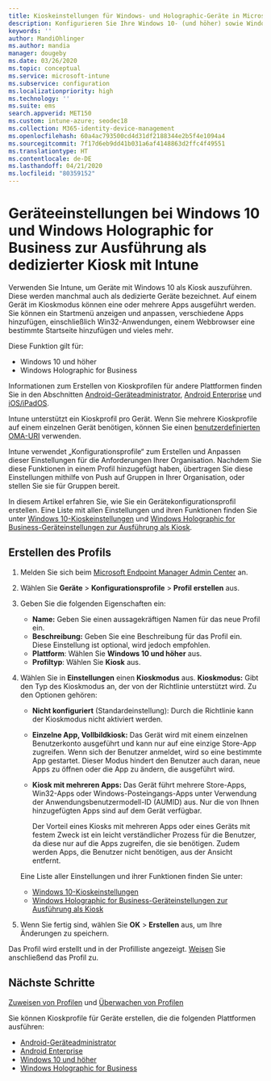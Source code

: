 ```yaml
---
title: Kioskeinstellungen für Windows- und Holographic-Geräte in Microsoft Intune – Azure | Microsoft-Dokumentation
description: Konfigurieren Sie Ihre Windows 10- (und höher) sowie Windows Holographic for Business-Geräte als Kiosks mit einer App oder mehreren Apps, und passen Sie das Startmenü an, fügen Sie Apps hinzu, zeigen Sie die Taskleiste an und konfigurieren Sie einen Webbrowser in Microsoft Intune.
keywords: ''
author: MandiOhlinger
ms.author: mandia
manager: dougeby
ms.date: 03/26/2020
ms.topic: conceptual
ms.service: microsoft-intune
ms.subservice: configuration
ms.localizationpriority: high
ms.technology: ''
ms.suite: ems
search.appverid: MET150
ms.custom: intune-azure; seodec18
ms.collection: M365-identity-device-management
ms.openlocfilehash: 60a4ac793500cd4d31df2188344e2b5f4e1094a4
ms.sourcegitcommit: 7f17d6eb9dd41b031a6af4148863d2ffc4f49551
ms.translationtype: HT
ms.contentlocale: de-DE
ms.lasthandoff: 04/21/2020
ms.locfileid: "80359152"
---
```

# <a name="windows-10-and-windows-holographic-for-business-device-settings-to-run-as-a-dedicated-kiosk-using-intune"></a>Geräteeinstellungen bei Windows 10 und Windows Holographic for Business zur Ausführung als dedizierter Kiosk mit Intune

Verwenden Sie Intune, um Geräte mit Windows 10 als Kiosk auszuführen. Diese werden manchmal auch als dedizierte Geräte bezeichnet. Auf einem Gerät im Kioskmodus können eine oder mehrere Apps ausgeführt werden. Sie können ein Startmenü anzeigen und anpassen, verschiedene Apps hinzufügen, einschließlich Win32-Anwendungen, einem Webbrowser eine bestimmte Startseite hinzufügen und vieles mehr. 

Diese Funktion gilt für:

- Windows 10 und höher
- Windows Holographic for Business

Informationen zum Erstellen von Kioskprofilen für andere Plattformen finden Sie in den Abschnitten [Android-Geräteadministrator](device-restrictions-android.md#kiosk), [Android Enterprise](device-restrictions-android-for-work.md#dedicated-devices) und [iOS/iPadOS](device-restrictions-ios.md#kiosk).

Intune unterstützt ein Kioskprofil pro Gerät. Wenn Sie mehrere Kioskprofile auf einem einzelnen Gerät benötigen, können Sie einen [benutzerdefinierten OMA-URI](custom-settings-windows-10.md) verwenden.

Intune verwendet „Konfigurationsprofile“ zum Erstellen und Anpassen dieser Einstellungen für die Anforderungen Ihrer Organisation. Nachdem Sie diese Funktionen in einem Profil hinzugefügt haben, übertragen Sie diese Einstellungen mithilfe von Push auf Gruppen in Ihrer Organisation, oder stellen Sie sie für Gruppen bereit.

In diesem Artikel erfahren Sie, wie Sie ein Gerätekonfigurationsprofil erstellen. Eine Liste mit allen Einstellungen und ihren Funktionen finden Sie unter [Windows 10-Kioskeinstellungen](kiosk-settings-windows.md) und [Windows Holographic for Business-Geräteinstellungen zur Ausführung als Kiosk](kiosk-settings-holographic.md).

## <a name="create-the-profile"></a>Erstellen des Profils

1. Melden Sie sich beim [Microsoft Endpoint Manager Admin Center](https://go.microsoft.com/fwlink/?linkid=2109431) an.
2. Wählen Sie **Geräte** > **Konfigurationsprofile** > **Profil erstellen** aus.
3. Geben Sie die folgenden Eigenschaften ein:

   - **Name:** Geben Sie einen aussagekräftigen Namen für das neue Profil ein.
   - **Beschreibung:** Geben Sie eine Beschreibung für das Profil ein. Diese Einstellung ist optional, wird jedoch empfohlen.
   - **Plattform**: Wählen Sie **Windows 10 und höher** aus.
   - **Profiltyp**: Wählen Sie **Kiosk** aus.

4. Wählen Sie in **Einstellungen** einen **Kioskmodus** aus. **Kioskmodus:** Gibt den Typ des Kioskmodus an, der von der Richtlinie unterstützt wird. Zu den Optionen gehören:

    - **Nicht konfiguriert** (Standardeinstellung): Durch die Richtlinie kann der Kioskmodus nicht aktiviert werden.
    - **Einzelne App, Vollbildkiosk:** Das Gerät wird mit einem einzelnen Benutzerkonto ausgeführt und kann nur auf eine einzige Store-App zugreifen. Wenn sich der Benutzer anmeldet, wird so eine bestimmte App gestartet. Dieser Modus hindert den Benutzer auch daran, neue Apps zu öffnen oder die App zu ändern, die ausgeführt wird.
    - **Kiosk mit mehreren Apps:** Das Gerät führt mehrere Store-Apps, Win32-Apps oder Windows-Posteingangs-Apps unter Verwendung der Anwendungsbenutzermodell-ID (AUMID) aus. Nur die von Ihnen hinzugefügten Apps sind auf dem Gerät verfügbar.

        Der Vorteil eines Kiosks mit mehreren Apps oder eines Geräts mit festem Zweck ist ein leicht verständlicher Prozess für die Benutzer, da diese nur auf die Apps zugreifen, die sie benötigen. Zudem werden Apps, die Benutzer nicht benötigen, aus der Ansicht entfernt.

    Eine Liste aller Einstellungen und ihrer Funktionen finden Sie unter:
      - [Windows 10-Kioskeinstellungen](kiosk-settings-windows.md)
      - [Windows Holographic for Business-Geräteinstellungen zur Ausführung als Kiosk](kiosk-settings-holographic.md)

5. Wenn Sie fertig sind, wählen Sie **OK** > **Erstellen** aus, um Ihre Änderungen zu speichern.

Das Profil wird erstellt und in der Profilliste angezeigt. [Weisen](device-profile-assign.md) Sie anschließend das Profil zu.

## <a name="next-steps"></a>Nächste Schritte

[Zuweisen von Profilen](device-profile-assign.md) und [Überwachen von Profilen](device-profile-monitor.md)

Sie können Kioskprofile für Geräte erstellen, die die folgenden Plattformen ausführen:

- [Android-Geräteadministrator](device-restrictions-android.md#kiosk)
- [Android Enterprise](device-restrictions-android-for-work.md#dedicated-devices)
- [Windows 10 und höher](kiosk-settings-windows.md)
- [Windows Holographic for Business](kiosk-settings-holographic.md)
